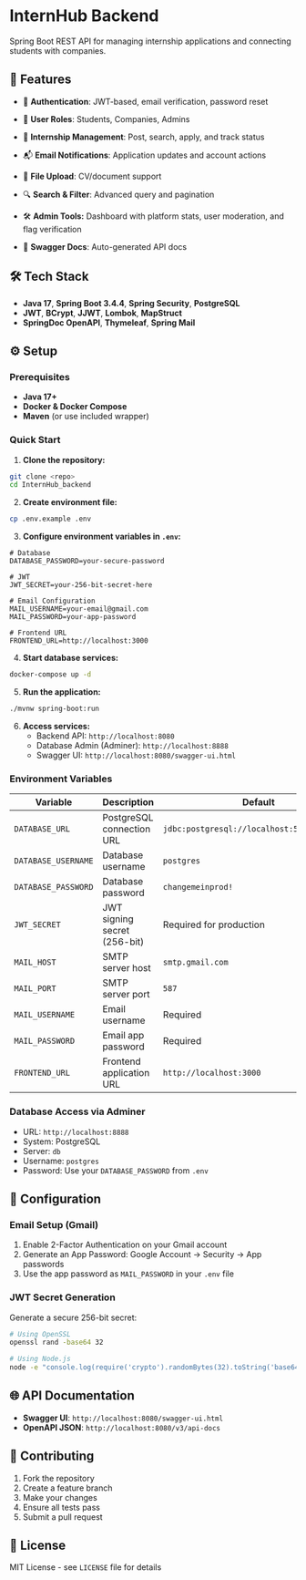 # InternHub Backend

Spring Boot REST API for managing internship applications and connecting students with companies.

## 🚀 Features

- 🔐 **Authentication**: JWT-based, email verification, password reset
- 👥 **User Roles**: Students, Companies, Admins
- 📄 **Internship Management**: Post, search, apply, and track status
- 📬 **Email Notifications**: Application updates and account actions
- 📁 **File Upload**: CV/document support
- 🔍 **Search & Filter**: Advanced query and pagination
- 🛠️ **Admin Tools:** Dashboard with platform stats, user moderation, and flag verification

- 📖 **Swagger Docs**: Auto-generated API docs

## 🛠 Tech Stack

- **Java 17**, **Spring Boot 3.4.4**, **Spring Security**, **PostgreSQL**
- **JWT**, **BCrypt**, **JJWT**, **Lombok**, **MapStruct**
- **SpringDoc OpenAPI**, **Thymeleaf**, **Spring Mail**

## ⚙️ Setup

### Prerequisites

- **Java 17+**
- **Docker & Docker Compose**
- **Maven** (or use included wrapper)

### Quick Start

1. **Clone the repository:**

```bash
git clone <repo>
cd InternHub_backend
```

2. **Create environment file:**

```bash
cp .env.example .env
```

3. **Configure environment variables in `.env`:**

```env
# Database
DATABASE_PASSWORD=your-secure-password

# JWT
JWT_SECRET=your-256-bit-secret-here

# Email Configuration
MAIL_USERNAME=your-email@gmail.com
MAIL_PASSWORD=your-app-password

# Frontend URL
FRONTEND_URL=http://localhost:3000
```

4. **Start database services:**

```bash
docker-compose up -d
```

5. **Run the application:**

```bash
./mvnw spring-boot:run
```

6. **Access services:**
   - Backend API: `http://localhost:8080`
   - Database Admin (Adminer): `http://localhost:8888`
   - Swagger UI: `http://localhost:8080/swagger-ui.html`

### Environment Variables

| Variable            | Description                  | Default                                     |
| ------------------- | ---------------------------- | ------------------------------------------- |
| `DATABASE_URL`      | PostgreSQL connection URL    | `jdbc:postgresql://localhost:5432/postgres` |
| `DATABASE_USERNAME` | Database username            | `postgres`                                  |
| `DATABASE_PASSWORD` | Database password            | `changemeinprod!`                           |
| `JWT_SECRET`        | JWT signing secret (256-bit) | Required for production                     |
| `MAIL_HOST`         | SMTP server host             | `smtp.gmail.com`                            |
| `MAIL_PORT`         | SMTP server port             | `587`                                       |
| `MAIL_USERNAME`     | Email username               | Required                                    |
| `MAIL_PASSWORD`     | Email app password           | Required                                    |
| `FRONTEND_URL`      | Frontend application URL     | `http://localhost:3000`                     |

### Database Access via Adminer

- URL: `http://localhost:8888`
- System: PostgreSQL
- Server: `db`
- Username: `postgres`
- Password: Use your `DATABASE_PASSWORD` from `.env`

## 🔧 Configuration

### Email Setup (Gmail)

1. Enable 2-Factor Authentication on your Gmail account
2. Generate an App Password: Google Account → Security → App passwords
3. Use the app password as `MAIL_PASSWORD` in your `.env` file

### JWT Secret Generation

Generate a secure 256-bit secret:

```bash
# Using OpenSSL
openssl rand -base64 32

# Using Node.js
node -e "console.log(require('crypto').randomBytes(32).toString('base64'))"
```

## 🌐 API Documentation

- **Swagger UI**: `http://localhost:8080/swagger-ui.html`
- **OpenAPI JSON**: `http://localhost:8080/v3/api-docs`

## 🤝 Contributing

1. Fork the repository
2. Create a feature branch
3. Make your changes
4. Ensure all tests pass
5. Submit a pull request

## 📝 License

MIT License - see `LICENSE` file for details
